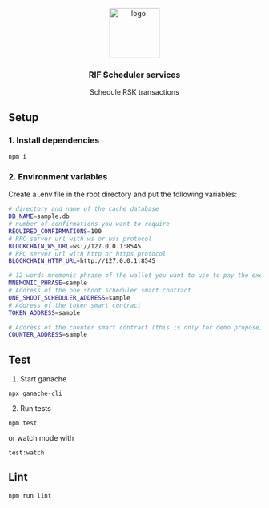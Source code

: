 <p align="middle">
    <img src="https://www.rifos.org/assets/img/logo.svg" alt="logo" height="100" >
</p>
<h3 align="middle">RIF Scheduler services</h3>
<p align="middle">
    Schedule RSK transactions
</p>

## Setup

### 1. Install dependencies

```
npm i
```

### 2. Environment variables

Create a .env file in the root directory and put the following variables:

```bash
# directory and name of the cache database
DB_NAME=sample.db
# number of confirmations you want to require
REQUIRED_CONFIRMATIONS=100
# RPC server url with ws or wss protocol
BLOCKCHAIN_WS_URL=ws://127.0.0.1:8545 
# RPC server url with http or https protocol
BLOCKCHAIN_HTTP_URL=http://127.0.0.1:8545

# 12 words mnemonic phrase of the wallet you want to use to pay the executions
MNEMONIC_PHRASE=sample
# Address of the one shoot scheduler smart contract
ONE_SHOOT_SCHEDULER_ADDRESS=sample
# Address of the token smart contract
TOKEN_ADDRESS=sample

# Address of the counter smart contract (this is only for demo propose)
COUNTER_ADDRESS=sample
```

## Test

1. Start ganache

  ```
  npx ganache-cli
  ```

2. Run tests

  ```
  npm test
  ```

  or watch mode with

  ```
  test:watch
  ```

## Lint

```
npm run lint
```